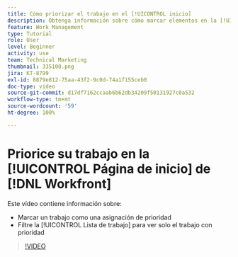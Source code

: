 ```yaml
---
title: Cómo priorizar el trabajo en el [!UICONTROL inicio]
description: Obtenga información sobre cómo marcar elementos en la [!UICONTROL Lista de trabajo] como asignaciones de prioridad en la página de inicio. A continuación, filtre la lista para ver el trabajo con prioridad en  [!DNL  Workfront].
feature: Work Management
type: Tutorial
role: User
level: Beginner
activity: use
team: Technical Marketing
thumbnail: 335100.png
jira: KT-8799
exl-id: 8879e812-75aa-43f2-9c0d-74a1f155ceb0
doc-type: video
source-git-commit: d17df7162ccaab6b62db34209f50131927c0a532
workflow-type: tm+mt
source-wordcount: '59'
ht-degree: 100%

---
```


# Priorice su trabajo en la [!UICONTROL Página de inicio] de [!DNL Workfront]

Este vídeo contiene información sobre:

* Marcar un trabajo como una asignación de prioridad
* Filtre la [!UICONTROL Lista de trabajo] para ver solo el trabajo con prioridad

>[!VIDEO](https://video.tv.adobe.com/v/335100/?quality=12&learn=on&enablevpops)
